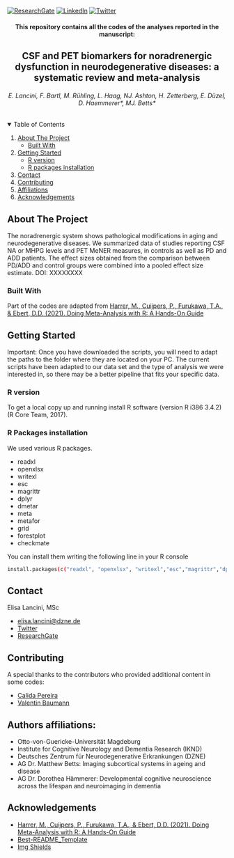 [![ResearchGate][researchgate-shield]][researchgate-url]
[![LinkedIn][linkedin-shield]][linkedin-url]
[![Twitter][Twitter-shield]][Twitter-url]




<!-- PROJECT LOGO -->
<p align="left">
  <h4 align="center">This repository contains all the codes of the analyses reported in the manuscript:</h3>
</p>
<p align="center">
  <h2 align="center">CSF and PET biomarkers for noradrenergic dysfunction in neurodegenerative diseases: a systematic review and meta-analysis</h3>
</p>
<p align="center">
  <h6 align="center">E. Lancini, F. Bartl, M. Rühling, L. Haag, NJ. Ashton, H. Zetterberg, E. Düzel, D. Haemmerer*, MJ. Betts*</h3>
</p>

<!-- TABLE OF CONTENTS -->
<details open="open">
  <summary>Table of Contents</summary>
  <ol>
    <li>
      <a href="#about-the-project">About The Project</a>
      <ul>
        <li><a href="#built-with">Built With</a></li>
      </ul>
    </li>
    <li>
      <a href="#getting-started">Getting Started</a>
      <ul>
        <li><a href="#r-version">R version</a></li>
        <li><a href="#r-packages-installation">R packages installation</a></li>
      </ul>
    </li>
    <li><a href="#contact">Contact</a></li>
    <li><a href="#contributing">Contributing</a></li>
    <li><a href="#contact">Affiliations</a></li>
    <li><a href="#acknowledgements">Acknowledgements</a></li>
  </ol>
</details>


<!-- ABOUT THE PROJECT -->
## About The Project

The noradrenergic system shows pathological modifications in aging and neurodegenerative diseases. We summarized data of studies reporting CSF NA or MHPG levels and PET MeNER measures, in controls as well as PD and ADD patients. The effect sizes obtained from the comparison between PD/ADD and control groups were combined into a pooled effect size estimate.
DOI: XXXXXXXX

### Built With

Part of the codes are adapted from [Harrer, M., Cuijpers, P., Furukawa, T.A., & Ebert, D.D. (2021). Doing Meta-Analysis with R: A Hands-On Guide](https://bookdown.org/MathiasHarrer/Doing_Meta_Analysis_in_R/)


<!-- GETTING STARTED -->
## Getting Started

Important: Once you have downloaded the scripts, you will need to adapt the paths to the folder where they are located on your PC.
The current scripts have been adapted to our data set and the type of analysis we were interested in, so there may be a better pipeline that fits your specific data. 
### R version

To get a local copy up and running install R software (version R i386 3.4.2) (R Core Team, 2017).

### R Packages installation

We used various R packages.

* readxl
* openxlsx
* writexl
* esc
* magrittr
* dplyr
* dmetar
* meta
* metafor
* grid
* forestplot
* checkmate

You can install them writing the following line in your R console

  ```sh
install.packages(c("readxl", "openxlsx", "writexl","esc","magrittr","dplyr","dmetar","meta","metafor","grid","forestplot","checkmate")).
  ```
  
<!-- CONTACT -->
## Contact

Elisa Lancini, MSc

* elisa.lancini@dzne.de
* [Twitter](https://twitter.com/e_lancini/)
* [ResearchGate](https://www.researchgate.net/profile/Elisa-Lancini?ev=hdr_xprf)


<!-- CONTRIBUTING -->
## Contributing

A special thanks to the contributors who provided additional content in some codes:

  * [Calida Pereira](https://www.linkedin.com/in/calida-pereira/)
  * [Valentin Baumann](https://kkjp.med.ovgu.de/Team/Mitarbeiter/M_Sc_+Valentin+Baumann-p-438.html)

<!-- AFFILIATIONS -->
## Authors affiliations:

- Otto-von-Guericke-Universität Magdeburg 
- Institute for Cognitive Neurology and Dementia Research (IKND)
- Deutsches Zentrum für Neurodegenerative Erkrankungen (DZNE)
- AG Dr. Matthew Betts: Imaging subcortical systems in ageing and disease
- AG Dr. Dorothea Hämmerer: Developmental cognitive neuroscience across the lifespan and neuroimaging in dementia

<!-- ACKNOWLEDGEMENTS -->
## Acknowledgements
* [Harrer, M., Cuijpers, P., Furukawa, T.A., & Ebert, D.D. (2021). Doing Meta-Analysis with R: A Hands-On Guide](https://bookdown.org/MathiasHarrer/Doing_Meta_Analysis_in_R/)
* [Best-README_Template](https://github.com/othneildrew/Best-README-Template)
* [Img Shields](https://shields.io)



<!-- MARKDOWN LINKS & IMAGES -->
<!-- https://www.markdownguide.org/basic-syntax/#reference-style-links -->
[researchgate-shield]: https://img.shields.io/badge/-ResearchGate-black.svg?style=for-the-badge&logo=ResearchGate&colorB=555
[researchgate-url]: https://www.researchgate.net/profile/Elisa-Lancini?ev=hdr_xprf
[linkedin-shield]: https://img.shields.io/badge/-LinkedIn-black.svg?style=for-the-badge&logo=linkedin&colorB=555
[linkedin-url]: https://www.linkedin.com/in/elisa-lancini/
[twitter-shield]: https://img.shields.io/badge/-Twitter-black.svg?style=for-the-badge&logo=Twitter&colorB=555
[twitter-url]: https://twitter.com/e_lancini
